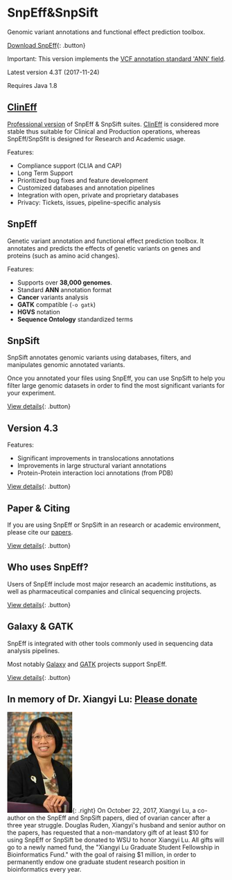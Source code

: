# SnpEff&SnpSift

Genomic variant annotations and functional effect prediction toolbox.

[Download SnpEff](https://snpeff.blob.core.windows.net/versions/snpEff_latest_core.zip){: .button}

Important: This version implements the [VCF annotation standard 'ANN' field](adds/VCFannotationformat_v1.0.pdf).

Latest version 4.3T (2017-11-24)

Requires Java 1.8


## [ClinEff](http://www.dnaminer.com/)

[Professional version](http://www.dnaminer.com/) of SnpEff & SnpSift suites. [ClinEff](http://www.dnaminer.com/) is considered more stable thus suitable for Clinical and Production operations, whereas SnpEff/SnpSfit is designed for Research and Academic usage.

Features:

* Compliance support (CLIA and CAP)
* Long Term Support
* Prioritized bug fixes and feature development
* Customized databases and annotation pipelines
* Integration with open, private and proprietary databases
* Privacy: Tickets, issues, pipeline-specific analysis


## SnpEff

Genetic variant annotation and functional effect prediction toolbox. It annotates and predicts the effects of genetic variants on genes and proteins (such as amino acid changes).

Features:

* Supports over **38,000 genomes**.
* Standard **ANN** annotation format
* **Cancer** variants analysis
* **GATK** compatible (`-o gatk`)
* **HGVS** notation
* **Sequence Ontology** standardized terms


##  SnpSift

SnpSift annotates genomic variants using databases, filters, and manipulates genomic annotated variants.

Once you annotated your files using SnpEff, you can use SnpSift to help you filter large genomic datasets in order to find the most significant variants for your experiment.

[View details](ss_introduction.md){: .button}

##  Version 4.3

Features:

* Significant improvements in translocations annotations
* Improvements in large structural variant annotations
* Protein-Protein interaction loci annotations (from PDB)

[View details](features.md){: .button}

## Paper & Citing

If you are using SnpEff or SnpSift in an research or academic environment, please cite our [papers](adds/SnpEff_paper.pdf).

[View details](citing.md){: .button}

## Who uses SnpEff?

Users of SnpEff include most major research an academic institutions, as well as pharmaceutical companies and clinical sequencing projects.

[View details](users_of_snpeff.md){: .button}

## Galaxy & GATK

SnpEff is integrated with other tools commonly used in sequencing data analysis pipelines.

Most notably [Galaxy](http://galaxyproject.org/) and [GATK](http://www.broadinstitute.org/gatk/) projects support SnpEff.

[View details](se_integration.md){: .button}

##  In memory of Dr. Xiangyi Lu: [Please donate](xiangyi_lu_donate.md)
![](images/xiangy_small.jpg){: .right}
On October 22, 2017, Xiangyi Lu, a co-author on the SnpEff and SnpSift papers, died of ovarian cancer after a three year struggle.
Douglas Ruden, Xiangyi's husband and senior author on the papers, has requested that a non-mandatory gift of at least $10 for using
SnpEff or SnpSift be donated to WSU to honor Xiangyi Lu. All gifts will go to a newly named fund, the "Xiangyi Lu Graduate Student Fellowship in Bioinformatics Fund."
with the goal of raising $1 million, in order to permanently endow one graduate student research position in bioinformatics every year.
